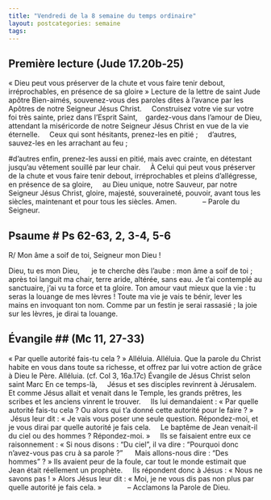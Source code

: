 ```yaml
---
title: "Vendredi de la 8 semaine du temps ordinaire"
layout: postcategories: semaine
tags: 
---
```

## Première lecture (Jude 17.20b-25)
« Dieu peut vous préserver de la chute et vous faire tenir debout, irréprochables, en présence de sa gloire »
Lecture de la lettre de saint Jude apôtre
Bien-aimés,
souvenez-vous des paroles dites à l’avance
par les Apôtres de notre Seigneur Jésus Christ.
    Construisez votre vie sur votre foi très sainte,
priez dans l’Esprit Saint,    gardez-vous dans l’amour de Dieu,
attendant la miséricorde de notre Seigneur Jésus Christ
en vue de la vie éternelle.
    Ceux qui sont hésitants, prenez-les en pitié ;
    d’autres, sauvez-les en les arrachant au feu ;

#d’autres enfin, prenez-les aussi en pitié,
mais avec crainte,
en détestant jusqu’au vêtement souillé par leur chair.
    À Celui qui peut vous préserver de la chute
et vous faire tenir debout,
irréprochables et pleins d’allégresse,
en présence de sa gloire,
    au Dieu unique, notre Sauveur,
par notre Seigneur Jésus Christ,
gloire, majesté, souveraineté, pouvoir,
avant tous les siècles,
maintenant et pour tous les siècles. Amen.
            – Parole du Seigneur.
            
## Psaume # Ps 62-63, 2, 3-4, 5-6
R/ Mon âme a soif de toi, Seigneur mon Dieu !

Dieu, tu es mon Dieu,
     je te cherche dès l’aube :
mon âme a soif de toi ;
après toi languit ma chair,
terre aride, altérée, sans eau.
Je t’ai contemplé au sanctuaire,
j’ai vu ta force et ta gloire.
Ton amour vaut mieux que la vie :
tu seras la louange de mes lèvres !
Toute ma vie je vais te bénir,
lever les mains en invoquant ton nom.
Comme par un festin je serai rassasié ;
la joie sur les lèvres, je dirai ta louange.

## Évangile ##  (Mc 11, 27-33)
« Par quelle autorité fais-tu cela ? »
Alléluia. Alléluia. 
Que la parole du Christ habite en vous
dans toute sa richesse,
et offrez par lui votre action de grâce à Dieu le Père.
Alléluia. (cf. Col 3, 16a.17c)
Évangile de Jésus Christ selon saint Marc
En ce temps-là,
    Jésus et ses disciples revinrent à Jérusalem.
Et comme Jésus allait et venait dans le Temple,
les grands prêtres, les scribes et les anciens vinrent le trouver.
    Ils lui demandaient :
« Par quelle autorité fais-tu cela ?
Ou alors qui t’a donné cette autorité pour le faire ? »
    Jésus leur dit :
« Je vais vous poser une seule question.
Répondez-moi,
et je vous dirai par quelle autorité je fais cela.
    Le baptême de Jean
venait-il du ciel ou des hommes ?
Répondez-moi. »
    Ils se faisaient entre eux ce raisonnement :
« Si nous disons : “Du ciel”,
il va dire :
“Pourquoi donc n’avez-vous pas cru à sa parole ?”
     Mais allons-nous dire : “Des hommes” ? »
Ils avaient peur de la foule,
car tout le monde estimait que Jean était réellement un prophète.
    Ils répondent donc à Jésus :
« Nous ne savons pas ! »
Alors Jésus leur dit :
« Moi, je ne vous dis pas non plus
par quelle autorité je fais cela. »
            – Acclamons la Parole de Dieu.
